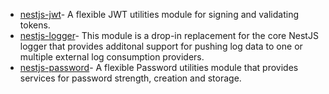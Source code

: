 *   [nestjs-jwt](/documentation/modules/util/nestjs-jwt "nestjs-jwt")- A flexible JWT utilities module for signing and validating tokens.
*   [nestjs-logger](/documentation/modules/util/nestjs-logger "nestjs-logger")- This module is a drop-in replacement for the core NestJS logger that provides additonal support for pushing log data
    to one or multiple external log consumption providers.
*   [nestjs-password](/documentation/modules/util/nestjs-password "nestjs-password")- A flexible Password utilities module that provides services for password strength, creation and storage.
